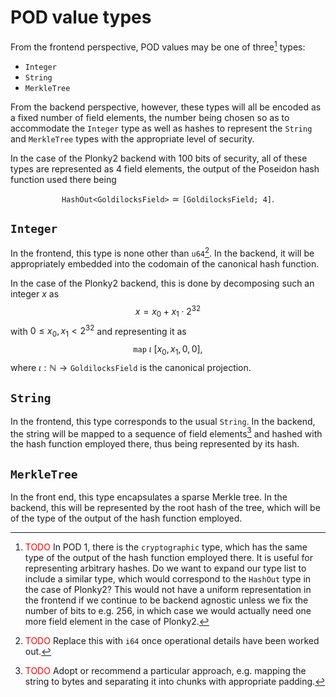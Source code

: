 # POD value types
From the frontend perspective, POD values may be one of three[^type] types:
- `Integer`
- `String`
- `MerkleTree`

From the backend perspective, however, these types will all be encoded as a fixed number of field elements, the number being chosen so as to accommodate the `Integer` type as well as hashes to represent the `String` and `MerkleTree` types with the appropriate level of security.

In the case of the Plonky2 backend with 100 bits of security, all of these types are represented as 4 field elements, the output of the Poseidon hash function used there being

$$\texttt{HashOut<GoldilocksField>}\simeq\texttt{[GoldilocksField; 4]}.$$

## `Integer`
In the frontend, this type is none other than `u64`[^i64]. In the backend, it will be appropriately embedded into the codomain of the canonical hash function.

In the case of the Plonky2 backend, this is done by decomposing such an integer $x$ as
$$x = x_0 + x_1 \cdot 2^{32}$$
with $0 \leq x_0, x_1 < 2^{32}$ and representing it as
$$\texttt{map}\ \iota\ [x_0, x_1, 0, 0],$$
where $\iota:\mathbb{N}\rightarrow\texttt{GoldilocksField}$ is the canonical projection.

## `String`
In the frontend, this type corresponds to the usual `String`. In the backend, the string will be mapped to a sequence of field elements[^String] and hashed with the hash function employed there, thus being represented by its hash.

## `MerkleTree`
In the front end, this type encapsulates a sparse Merkle tree. In the backend, this will be represented by the root hash of the tree, which will be of the type of the output of the hash function employed.

[^type]: <font color="red">TODO</font> In POD 1, there is the `cryptographic` type, which has the same type of the output of the hash function employed there. It is useful for representing arbitrary hashes. Do we want to expand our type list to include a similar type, which would correspond to the `HashOut` type in the case of Plonky2? This would not have a uniform representation in the frontend if we continue to be backend agnostic unless we fix the number of bits to e.g. 256, in which case we would actually need one more field element in the case of Plonky2.
[^i64]: <font color="red">TODO</font> Replace this with `i64` once operational details have been worked out.
[^String]: <font color="red">TODO</font> Adopt or recommend a particular approach, e.g. mapping the string to bytes and separating it into chunks with appropriate padding.
